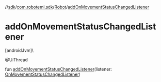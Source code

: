 //[sdk](../../../index.md)/[com.robotemi.sdk](../index.md)/[Robot](index.md)/[addOnMovementStatusChangedListener](add-on-movement-status-changed-listener.md)

# addOnMovementStatusChangedListener

[androidJvm]\

@UiThread

fun [addOnMovementStatusChangedListener](add-on-movement-status-changed-listener.md)(listener: [OnMovementStatusChangedListener](../../com.robotemi.sdk.listeners/-on-movement-status-changed-listener/index.md))
